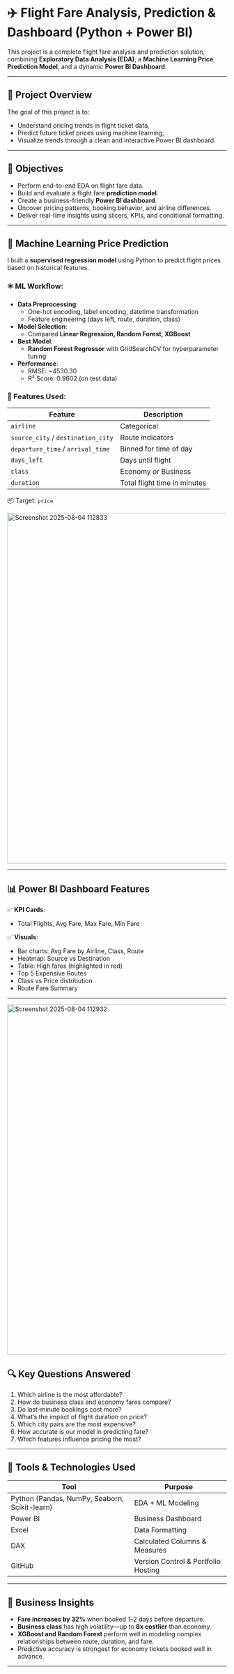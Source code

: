 # ✈️ Flight Fare Analysis, Prediction & Dashboard (Python + Power BI)

This project is a complete flight fare analysis and prediction solution, combining **Exploratory Data Analysis (EDA)**, a **Machine Learning Price Prediction Model**, and a dynamic **Power BI Dashboard**.

---

## 📌 Project Overview

The goal of this project is to:
- Understand pricing trends in flight ticket data,
- Predict future ticket prices using machine learning,
- Visualize trends through a clean and interactive Power BI dashboard.

---

## 🎯 Objectives

- Perform end-to-end EDA on flight fare data.
- Build and evaluate a flight fare **prediction model**.
- Create a business-friendly **Power BI dashboard**.
- Uncover pricing patterns, booking behavior, and airline differences.
- Deliver real-time insights using slicers, KPIs, and conditional formatting.

---

## 🧠 Machine Learning Price Prediction

I built a **supervised regression model** using Python to predict flight prices based on historical features.

### ✳️ ML Workflow:
- **Data Preprocessing**: 
  - One-hot encoding, label encoding, datetime transformation
  - Feature engineering (days left, route, duration, class)
- **Model Selection**: 
  - Compared **Linear Regression, Random Forest, XGBoost**
- **Best Model**: 
  - **Random Forest Regressor** with GridSearchCV for hyperparameter tuning
- **Performance**:
  - RMSE: ~4530.30
  - R² Score: 0.9602 (on test data)



### 🔢 Features Used:
| Feature | Description |
|---------|-------------|
| `airline` | Categorical |
| `source_city` / `destination_city` | Route indicators |
| `departure_time` / `arrival_time` | Binned for time of day |
| `days_left` | Days until flight |
| `class` | Economy or Business |
| `duration` | Total flight time in minutes |

📦 Target: `price`

<img width="1436" height="804" alt="Screenshot 2025-08-04 112833" src="https://github.com/user-attachments/assets/70ee0007-96d6-49e2-b08a-2a8e564314da" />


---

## 📊 Power BI Dashboard Features

✅ **KPI Cards**:
- Total Flights, Avg Fare, Max Fare, Min Fare

✅ **Visuals**:
- Bar charts: Avg Fare by Airline, Class, Route
- Heatmap: Source vs Destination
- Table: High fares (highlighted in red)
- Top 5 Expensive Routes
- Class vs Price distribution
- Route Fare Summary

---

<img width="1433" height="804" alt="Screenshot 2025-08-04 112932" src="https://github.com/user-attachments/assets/677d4e9b-6f9f-403a-b069-06f1de285a2f" />


## 🔍 Key Questions Answered

1. Which airline is the most affordable?
2. How do business class and economy fares compare?
3. Do last-minute bookings cost more?
4. What’s the impact of flight duration on price?
5. Which city pairs are the most expensive?
6. How accurate is our model in predicting fare?
7. Which features influence pricing the most?

---

## 🧰 Tools & Technologies Used

| Tool | Purpose |
|------|---------|
| Python (Pandas, NumPy, Seaborn, Scikit-learn) | EDA + ML Modeling |
| Power BI | Business Dashboard |
| Excel | Data Formatting |
| DAX | Calculated Columns & Measures |
| GitHub | Version Control & Portfolio Hosting |

---

## 💼 Business Insights

- **Fare increases by 32%** when booked 1–2 days before departure.
- **Business class** has high volatility—up to **8x costlier** than economy.
- **XGBoost and Random Forest** perform well in modeling complex relationships between route, duration, and fare.
- Predictive accuracy is strongest for economy tickets booked well in advance.

---



